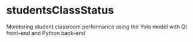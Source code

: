 # studentsClassStatus
Monitoring student classroom performance using the Yolo model with Qt front-end and Python back-end
